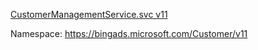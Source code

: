 [CustomerManagementService.svc v11](https://clientcenter.api.bingads.microsoft.com/Api/CustomerManagement/v11/CustomerManagementService.svc)

Namespace: https://bingads.microsoft.com/Customer/v11

